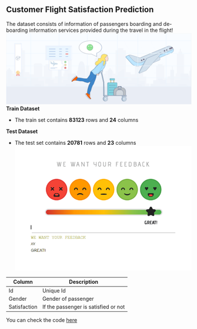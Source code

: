 ## Customer Flight Satisfaction Prediction

The dataset consists of information of passengers boarding and de-boarding information services provided during the travel in the flight!![enter image description here](https://github.com/gayathrig21/Customer-Flight-Satisfaction-Prediction/blob/main/Airline%20satisfaction%20Image1.png?raw=true)
**Train Dataset** 

 - The train set contains **83123** rows and **24** columns
 
**Test Dataset**
 - The test set contains **20781** rows and **23** columns
![enter image description here](https://github.com/gayathrig21/Customer-Flight-Satisfaction-Prediction/blob/main/image2.PNG?raw=true)




|Column|  Description |
|--|--|
|  Id | Unique Id |
|  Gender| Gender of passenger|
|  Satisfaction |  If the passenger is satisfied or not |

You can check the code [here](https://github.com/gayathrig21/Customer-Flight-Satisfaction-Prediction/blob/main/Flight%20Passenger%20Satisfaction%20Prediction.ipynb)

